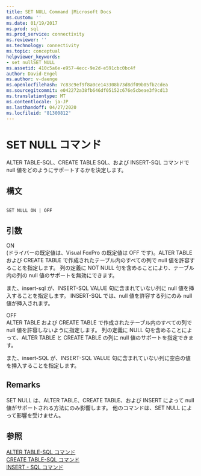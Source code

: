 ```yaml
---
title: SET NULL Command |Microsoft Docs
ms.custom: ''
ms.date: 01/19/2017
ms.prod: sql
ms.prod_service: connectivity
ms.reviewer: ''
ms.technology: connectivity
ms.topic: conceptual
helpviewer_keywords:
- set nullSET NULL
ms.assetid: 410c5a6e-e957-4ecc-9e2d-e591cbc0bc4f
author: David-Engel
ms.author: v-daenge
ms.openlocfilehash: 7c83c9ef9f8a0ce143308b73d8df09b05fb2cdea
ms.sourcegitcommit: e042272a38fb646df05152c676e5cbeae3f9cd13
ms.translationtype: MT
ms.contentlocale: ja-JP
ms.lasthandoff: 04/27/2020
ms.locfileid: "81300812"
---
```

# <a name="set-null-command"></a>SET NULL コマンド
ALTER TABLE-SQL、CREATE TABLE SQL、および INSERT-SQL コマンドで null 値をどのようにサポートするかを決定します。  
  
## <a name="syntax"></a>構文  
  
```  
  
SET NULL ON | OFF  
```  
  
## <a name="arguments"></a>引数  
 ON  
 (ドライバーの既定値は、Visual FoxPro の既定値は OFF です)。ALTER TABLE および CREATE TABLE で作成されたテーブル内のすべての列で null 値を許容することを指定します。 列の定義に NOT NULL 句を含めることにより、テーブル内の列の null 値のサポートを無効にできます。  
  
 また、insert-sql が、INSERT-SQL VALUE 句に含まれていない列に null 値を挿入することを指定します。 INSERT-SQL では、null 値を許容する列にのみ null 値が挿入されます。  
  
 OFF  
 ALTER TABLE および CREATE TABLE で作成されたテーブル内のすべての列で null 値を許容しないように指定します。 列の定義に NULL 句を含めることによって、ALTER TABLE と CREATE TABLE の列に null 値のサポートを指定できます。  
  
 また、insert-SQL が、INSERT-SQL VALUE 句に含まれていない列に空白の値を挿入することを指定します。  
  
## <a name="remarks"></a>Remarks  
 SET NULL は、ALTER TABLE、CREATE TABLE、および INSERT によって null 値がサポートされる方法にのみ影響します。 他のコマンドは、SET NULL によって影響を受けません。  
  
## <a name="see-also"></a>参照  
 [ALTER TABLE-SQL コマンド](../../odbc/microsoft/alter-table-sql-command.md)   
 [CREATE TABLE-SQL コマンド](../../odbc/microsoft/create-table-sql-command.md)   
 [INSERT - SQL コマンド](../../odbc/microsoft/insert-sql-command.md)
